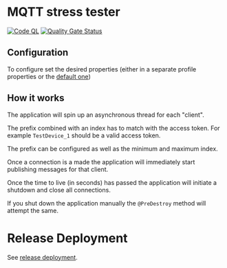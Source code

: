 # MQTT stress tester
[![Code QL](https://github.com/mathiasbosman/mqtt-stresstest/actions/workflows/codeql-analysis.yml/badge.svg)](https://github.com/mathiasbosman/mqtt-stresstest/actions/workflows/codeql-analysis.yml)
[![Quality Gate Status](https://sonarcloud.io/api/project_badges/measure?project=mathiasbosman_mqtt-stresstest&metric=alert_status)](https://sonarcloud.io/summary/new_code?id=mathiasbosman_mqtt-stresstest)

## Configuration

To configure set the desired properties (either in a separate profile properties
or the [default one](src/main/resources/application.yml))

## How it works

The application will spin up an asynchronous thread for each "client".

The prefix combined with an index has to match with the access token.
For example `TestDevice_1` should be a valid access token.

The prefix can be configured as well as the minimum and maximum index.

Once a connection is a made the application will immediately start publishing messages for that
client.

Once the time to live (in seconds) has passed the application will initiate a shutdown and close all
connections.

If you shut down the application manually the `@PreDestroy` method will attempt the same.


# Release Deployment
See [release deployment](https://github.com/mathiasbosman/branching-strategy/blob/master/release-deployment.md).